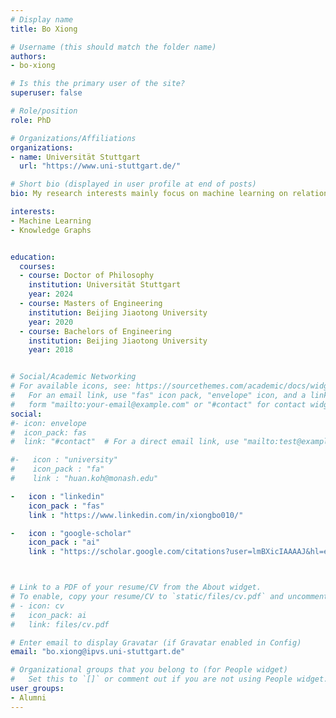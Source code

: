 ```yaml
---
# Display name
title: Bo Xiong

# Username (this should match the folder name)
authors:
- bo-xiong

# Is this the primary user of the site?
superuser: false

# Role/position
role: PhD

# Organizations/Affiliations
organizations:
- name: Universität Stuttgart
  url: "https://www.uni-stuttgart.de/"

# Short bio (displayed in user profile at end of posts)
bio: My research interests mainly focus on machine learning on relational data (e.g., knowledge graphs).

interests:
- Machine Learning
- Knowledge Graphs


education:
  courses:
  - course: Doctor of Philosophy
    institution: Universität Stuttgart
    year: 2024
  - course: Masters of Engineering
    institution: Beijing Jiaotong University
    year: 2020
  - course: Bachelors of Engineering
    institution: Beijing Jiaotong University
    year: 2018


# Social/Academic Networking
# For available icons, see: https://sourcethemes.com/academic/docs/widgets/#icons
#   For an email link, use "fas" icon pack, "envelope" icon, and a link in the
#   form "mailto:your-email@example.com" or "#contact" for contact widget.
social:
#- icon: envelope
#  icon_pack: fas
#  link: "#contact"  # For a direct email link, use "mailto:test@example.org".

#-   icon : "university"
#    icon_pack : "fa"
#    link : "huan.koh@monash.edu"

-   icon : "linkedin"
    icon_pack : "fas"
    link : "https://www.linkedin.com/in/xiongbo010/"

-   icon : "google-scholar"
    icon_pack : "ai"
    link : "https://scholar.google.com/citations?user=lmBXicIAAAAJ&hl=en"



# Link to a PDF of your resume/CV from the About widget.
# To enable, copy your resume/CV to `static/files/cv.pdf` and uncomment the lines below.  
# - icon: cv
#   icon_pack: ai
#   link: files/cv.pdf

# Enter email to display Gravatar (if Gravatar enabled in Config)
email: "bo.xiong@ipvs.uni-stuttgart.de"

# Organizational groups that you belong to (for People widget)
#   Set this to `[]` or comment out if you are not using People widget.  
user_groups:
- Alumni
---
```

